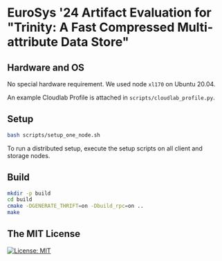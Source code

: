# EuroSys '24 Artifact Evaluation for "Trinity: A Fast Compressed Multi-attribute Data Store"

## Hardware and OS

No special hardware requirement. We used node `xl170` on Ubuntu 20.04. 

An example Cloudlab Profile is attached in `scripts/cloudlab_profile.py`. 

## Setup

```bash
bash scripts/setup_one_node.sh
```

To run a distributed setup, execute the setup scripts on all client and storage nodes. 

## Build

```bash
mkdir -p build
cd build
cmake -DGENERATE_THRIFT=on -Dbuild_rpc=on ..
make
```

## The MIT License
[![License: MIT](https://img.shields.io/badge/License-MIT-yellow.svg)](https://opensource.org/licenses/MIT)  
